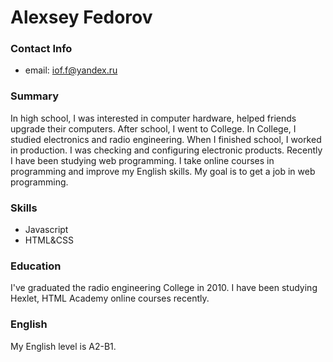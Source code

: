 # **Alexsey Fedorov**
### **Contact Info**
* email: iof.f@yandex.ru
### **Summary**
In high school, I was interested in computer hardware, helped friends upgrade their computers. After school, I went to College. In College, I studied electronics and radio engineering. When I finished school, I worked in production. I was checking and configuring electronic products. Recently I have been studying web programming. I take online courses in programming and improve my English skills. My goal is to get a job in web programming.
### **Skills**
* Javascript
* HTML&CSS
### **Education**
I've graduated the radio engineering College in 2010. I have been studying Hexlet, HTML Academy online courses recently.
### **English**
My English level is A2-B1.